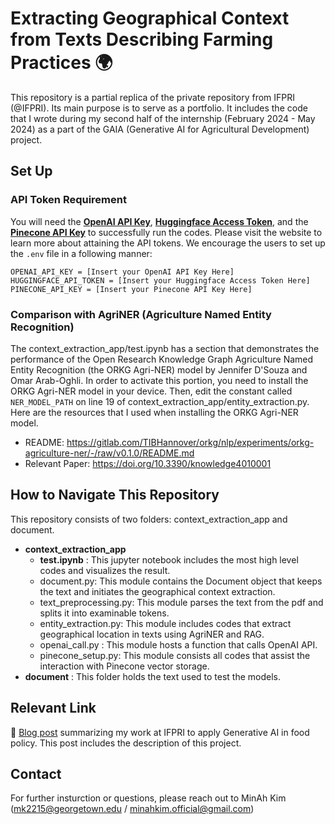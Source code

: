 # Extracting Geographical Context from Texts Describing Farming Practices :earth_africa:
This repository is a partial replica of the private repository from IFPRI (@IFPRI). Its main purpose is to serve as a portfolio. It includes the code that I wrote during my second half of the internship (February 2024 - May 2024) as a part of the GAIA (Generative AI for Agricultural Development) project.

## Set Up
### API Token Requirement
You will need the **[OpenAI API Key](https://openai.com/api/)**, **[Huggingface Access Token](https://huggingface.co/docs/hub/security-tokens)**, and the **[Pinecone API Key](https://docs.pinecone.io/guides/getting-started/authentication)** to successfully run the codes. Please visit the website to learn more about attaining the API tokens. We encourage the users to set up the `.env` file in a following manner:
```
OPENAI_API_KEY = [Insert your OpenAI API Key Here]
HUGGINGFACE_API_TOKEN = [Insert your Huggingface Access Token Here]
PINECONE_API_KEY = [Insert your Pinecone API Key Here]
```
### Comparison with AgriNER (Agriculture Named Entity Recognition)
The context_extraction_app/test.ipynb has a section that demonstrates the performance of the Open Research Knowledge Graph Agriculture Named Entity Recognition (the ORKG Agri-NER) model by Jennifer D'Souza and Omar Arab-Oghli. In order to activate this portion, you need to install the ORKG Agri-NER model in your device. Then, edit the constant called `NER_MODEL_PATH` on line 19 of context_extraction_app/entity_extraction.py. Here are the resources that I used when installing the ORKG Agri-NER model.

- README: https://gitlab.com/TIBHannover/orkg/nlp/experiments/orkg-agriculture-ner/-/raw/v0.1.0/README.md
- Relevant Paper: https://doi.org/10.3390/knowledge4010001

  
## How to Navigate This Repository
This repository consists of two folders: context_extraction_app and document. 
- **context_extraction_app** 
  - **test.ipynb** : This jupyter notebook includes the most high level codes and visualizes the result.
  - document.py: This module contains the Document object that keeps the text and initiates the geographical context extraction.
  - text_preprocessing.py: This module parses the text from the pdf and splits it into examinable tokens.
  - entity_extraction.py: This module includes codes that extract geographical location in texts using AgriNER and RAG. 
  - openai_call.py : This module hosts a function that calls OpenAI API. 
  - pinecone_setup.py: This module consists all codes that assist the interaction with Pinecone vector storage.
- **document** : This folder holds the text used to test the models.

## Relevant Link
:page_facing_up: [Blog post](https://minahkim.georgetown.domains/applying-generative-ai-in-food-policy/) summarizing my work at IFPRI to apply Generative AI in food policy. This post includes the description of this project.

## Contact
For further insturction or questions, please reach out to MinAh Kim (mk2215@georgetown.edu / minahkim.official@gmail.com)
